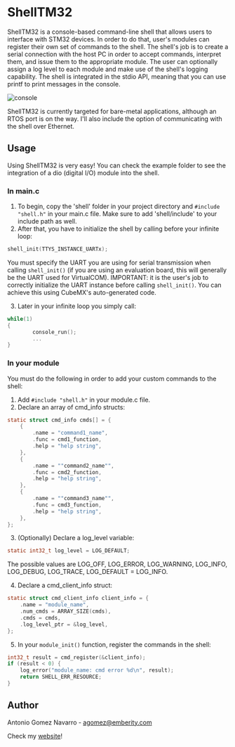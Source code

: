 # ShellTM32

ShellTM32 is a console-based command-line shell that allows users to interface with STM32 devices. In order to do that, user's modules can register their own set of commands to the shell. The shell's job is to create a serial connection with the host PC in order to accept commands, interpret them, and issue them to the appropriate module. The user can optionally assign a log level to each module and make use of the shell's logging capability. The shell is integrated in the stdio API, meaning that you can use printf to print messages in the console.

![console](https://user-images.githubusercontent.com/76229651/159970916-b0cc099a-019c-4ed7-b184-de59f812c1d2.png)

ShellTM32 is currently targeted for bare-metal applications, although an RTOS port is on the way. I'll also include the option of communicating with the shell over Ethernet.


## Usage
Using ShellTM32 is very easy! You can check the example folder to see the integration of a dio (digital I/O) module into the shell.

### In main.c

1. To begin, copy the 'shell' folder in your project directory and `#include "shell.h"` in your main.c file. Make sure to add 'shell/include' to your include path as well.
2. After that, you have to initialize the shell by calling before your infinite loop:
```C
shell_init(TTYS_INSTANCE_UARTx);
```
You must specify the UART you are using for serial transmission when calling `shell_init()` (if you are using an evaluation board, this will generally be the UART used for VirtualCOM).
IMPORTANT: it is the user's job to correctly initialize the UART instance before calling `shell_init()`. You can achieve this using CubeMX's auto-generated code.

3. Later in your infinite loop you simply call:
```C
while(1)
{
        console_run();
        ...
}
```
### In your module
You must do the following in order to add your custom commands to the shell:
1. Add `#include "shell.h"` in your module.c file.
2. Declare an array of cmd_info structs:
```C
static struct cmd_info cmds[] = {
    {
        .name = "command1_name",
        .func = cmd1_function,
        .help = "help string",
    },
    {
        .name = ""command2_name"",
        .func = cmd2_function,
        .help = "help string",
    },
    {
        .name = ""command3_name"",
        .func = cmd3_function,
        .help = "help string",
    },
};
```
3. (Optionally) Declare a log_level variable:
```C
static int32_t log_level = LOG_DEFAULT;
```
The possible values are LOG_OFF, LOG_ERROR, LOG_WARNING, LOG_INFO, LOG_DEBUG, LOG_TRACE, LOG_DEFAULT = LOG_INFO.

4. Declare a cmd_client_info struct:
```C
static struct cmd_client_info client_info = {
    .name = "module_name",
    .num_cmds = ARRAY_SIZE(cmds),
    .cmds = cmds,
    .log_level_ptr = &log_level,
};
```

5. In your `module_init()` function, register the commands in the shell:
```C
int32_t result = cmd_register(&client_info);
if (result < 0) {
    log_error("module_name: cmd error %d\n", result);
    return SHELL_ERR_RESOURCE;
}
```

## Author
Antonio Gomez Navarro - agomez@emberity.com

Check my [website](www.emberity.com)!
